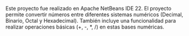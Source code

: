 Este proyecto fue realizado en Apache NetBeans IDE 22.
El proyecto permite convertir números entre diferentes sistemas numéricos (Decimal, Binario, Octal y Hexadecimal). 
También incluye una funcionalidad para realizar operaciones básicas (+, -, *, /) en estas bases numéricas.
